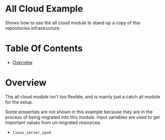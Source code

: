 # All Cloud Example
Shows how to use the all cloud module to stand up a copy of this repositories infrastructure.

# Table Of Contents
- [Overview](#overview)

# Overview
The all cloud module isn't too flexible, and is mainly just a catch all module for the setup.

Some properties are not shown in this example because they are in the process of being migrated into this module. Input variables are used to get important values from un-migrated resources:

- `linux_server_ipv4`
